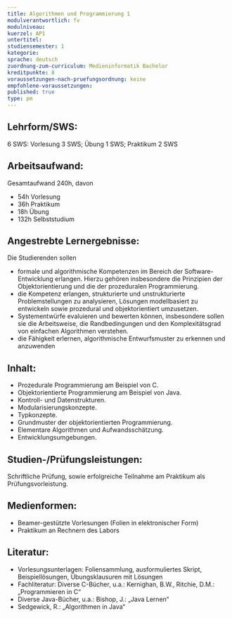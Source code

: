 ```yaml
---
title: Algorithmen und Programmierung 1
modulverantwortlich: fv
modulniveau:
kuerzel: AP1
untertitel:
studiensemester: 1
kategorie:
sprache: deutsch
zuordnung-zum-curriculum: Medieninformatik Bachelor
kreditpunkte: 8
voraussetzungen-nach-pruefungsordnung: keine
empfohlene-voraussetzungen: 
published: true
type: pm
---
```


## Lehrform/SWS:

6 SWS: Vorlesung 3 SWS; Übung 1 SWS; Praktikum 2 SWS

## Arbeitsaufwand:

Gesamtaufwand 240h, davon 

- 54h Vorlesung 
- 36h Praktikum
- 18h Übung
- 132h Selbststudium 

## Angestrebte Lernergebnisse:

Die Studierenden sollen

- formale und algorithmische Kompetenzen im Bereich der Software-Entwicklung erlangen. Hierzu gehören insbesondere die Prinzipien der Objektorientierung und die der prozeduralen Programmierung.
- die Kompetenz erlangen, strukturierte und unstrukturierte Problemstellungen zu analysieren, Lösungen modellbasiert zu entwickeln sowie prozedural und objektorientiert umzusetzen.
- Systementwürfe evaluieren und bewerten können, insbesondere sollen sie die Arbeitsweise, die Randbedingungen und den Komplexitätsgrad von einfachen Algorithmen verstehen.
- die Fähigkeit erlernen, algorithmische Entwurfsmuster zu erkennen und anzuwenden

## Inhalt:
* Prozedurale Programmierung am Beispiel von C.
* Objektorientierte Programmierung am Beispiel von Java.
* Kontroll- und Datenstrukturen.
* Modularisierungskonzepte.
* Typkonzepte.
* Grundmuster der objektorientierten Programmierung.
* Elementare Algorithmen und Aufwandsschätzung.
* Entwicklungsumgebungen.

## Studien-/Prüfungsleistungen:

Schriftliche Prüfung, sowie erfolgreiche Teilnahme am Praktikum als Prüfungsvorleistung.

## Medienformen:

- Beamer-gestützte Vorlesungen (Folien in elektronischer Form) 
- Praktikum an Rechnern des Labors

## Literatur:

* Vorlesungsunterlagen: Foliensammlung, ausformuliertes Skript, Beispiellösungen, Übungsklausuren mit Lösungen
* Fachliteratur: Diverse C-Bücher, u.a.: Kernighan, B.W., Ritchie, D.M.: „Programmieren in C“
* Diverse Java-Bücher, u.a.: Bishop, J.: „Java Lernen“
* Sedgewick, R.: „Algorithmen in Java“


